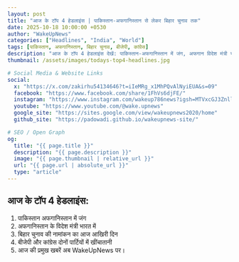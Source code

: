 ```yaml
---
layout: post
title: "आज के टॉप 4 हेडलाइंस | पाकिस्तान-अफगानिस्तान से लेकर बिहार चुनाव तक"
date: 2025-10-18 10:00:00 +0530
author: "WakeUpNews"
categories: ["Headlines", "India", "World"]
tags: [पाकिस्तान, अफगानिस्तान, बिहार चुनाव, बीजेपी, कांग्रेस]
description: "आज के टॉप 4 हेडलाइंस देखें: पाकिस्तान-अफगानिस्तान में जंग, अफगान विदेश मंत्री भारत में, बिहार चुनाव का नामांकन अंतिम दिन और राजनीतिक खींचातानी।"
thumbnail: /assets/images/todays-top4-headlines.jpg

# Social Media & Website Links
social:
  x: "https://x.com/zakirhu54134646?t=iIeMRg_x1MhPQvAlNyiEUA&s=09"
  facebook: "https://www.facebook.com/share/1FhVs6djFE/"
  instagram: "https://www.instagram.com/wakeup786news?igsh=MTVxcGJ3ZnllbmZxbQ=="
  youtube: "https://www.youtube.com/@wake.upnews"
  google_site: "https://sites.google.com/view/wakeupnews2020/home"
  github_site: "https://padowadi.github.io/wakeupnews-site/"

# SEO / Open Graph
og:
  title: "{{ page.title }}"
  description: "{{ page.description }}"
  image: "{{ page.thumbnail | relative_url }}"
  url: "{{ page.url | absolute_url }}"
  type: "article"
---
```


## आज के टॉप 4 हेडलाइंस:

1. पाकिस्तान अफगानिस्तान में जंग  
2. अफगानिस्तान के विदेश मंत्री भारत में  
3. बिहार चुनाव की नामांकन का आज आखिरी दिन  
4. बीजेपी और कांग्रेस दोनों पार्टियों में खींचातानी  
5. आज की प्रमुख खबरें अब WakeUpNews पर।
